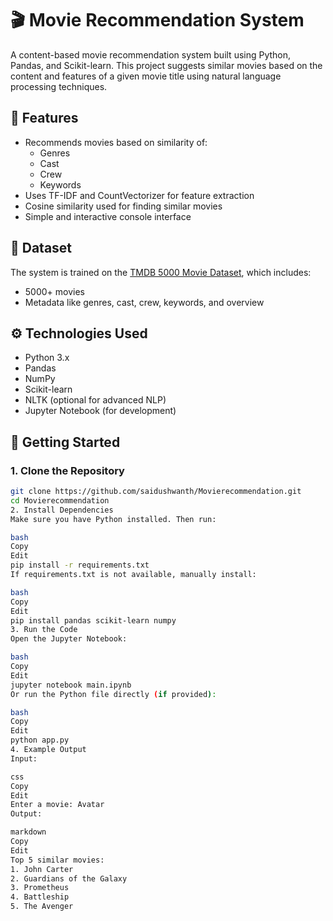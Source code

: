 # 🎬 Movie Recommendation System

A content-based movie recommendation system built using Python, Pandas, and Scikit-learn. This project suggests similar movies based on the content and features of a given movie title using natural language processing techniques.

## 📌 Features

- Recommends movies based on similarity of:
  - Genres
  - Cast
  - Crew
  - Keywords
- Uses TF-IDF and CountVectorizer for feature extraction
- Cosine similarity used for finding similar movies
- Simple and interactive console interface

## 📂 Dataset

The system is trained on the [TMDB 5000 Movie Dataset](https://www.kaggle.com/datasets/tmdb/tmdb-movie-metadata), which includes:
- 5000+ movies
- Metadata like genres, cast, crew, keywords, and overview

## ⚙️ Technologies Used

- Python 3.x
- Pandas
- NumPy
- Scikit-learn
- NLTK (optional for advanced NLP)
- Jupyter Notebook (for development)

## 🚀 Getting Started

### 1. Clone the Repository

```bash
git clone https://github.com/saidushwanth/Movierecommendation.git
cd Movierecommendation
2. Install Dependencies
Make sure you have Python installed. Then run:

bash
Copy
Edit
pip install -r requirements.txt
If requirements.txt is not available, manually install:

bash
Copy
Edit
pip install pandas scikit-learn numpy
3. Run the Code
Open the Jupyter Notebook:

bash
Copy
Edit
jupyter notebook main.ipynb
Or run the Python file directly (if provided):

bash
Copy
Edit
python app.py
4. Example Output
Input:

css
Copy
Edit
Enter a movie: Avatar
Output:

markdown
Copy
Edit
Top 5 similar movies:
1. John Carter
2. Guardians of the Galaxy
3. Prometheus
4. Battleship
5. The Avenger
